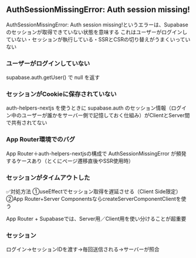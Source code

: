 ## AuthSessionMissingError: Auth session missing!
AuthSessionMissingError: Auth session missing!というエラーは、Supabaseのセッションが取得できていない状態を意味する
これはユーザーがログインしていない・セッションが執行している・SSRとCSRの切り替えがうまくいっていない

### ユーザーがログインしていない
supabase.auth.getUser() で null を返す

### セッションがCookieに保存されていない
auth-helpers-nextjs を使うときに supabase.auth のセッション情報（ログイン中のユーザーが誰かをサーバー側で記憶しておく仕組み）がClientとServer間で共有されてない

### App Router環境でのバグ
App Router＋auth-helpers-nextjsの構成で AuthSessionMissingError が頻発するケースあり（とくにページ遷移直後やSSR使用時）

### セッションがタイムアウトした

✅対処方法
①useEffectでセッション取得を遅延させる（Client Side限定）
②App Router+Server ComponentsならcreateServerComponentClientを使う

App Router + Supabaseでは、Server用／Client用を使い分けることが超重要

### セッション
ログイン→セッションIDを渡す→毎回送信される→サーバーが照合